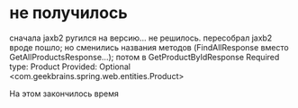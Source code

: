 # не получилось

сначала jaxb2 ругился на версию... не решилось.
пересобрал
jaxb2 вроде пошло; но сменились названия методов (FindAllResponse вместо GetAllProductsResponse...); 
         потом в GetProductByIdResponse Required type: Product Provided: Optional <com.geekbrains.spring.web.entities.Product>

На этом закончилось время
